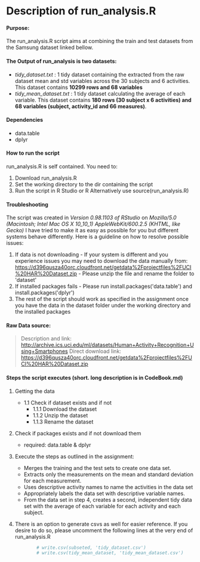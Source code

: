
# Description of run_analysis.R

#### Purpose:
The run_analysis.R script aims at combining the train and test datasets from the Samsung dataset linked bellow.

#### The Output of run_analysis is two datasets:
- *tidy_dataset.txt* : 1 tidy dataset containing the extracted from the raw dataset mean and std variables across the 30 subjects and 6 activities. This dataset contains **10299 rows and 68 variables**  
- *tidy_mean_dataset.txt* : 1 tidy dataset calculating the average of each variable. This dataset contains **180 rows (30 subject x 6 activities) and 68 variables (subject, activity_id and 66 measures)**. 

#### Dependencies
- data.table
- dplyr

#### How to run the script
run_analysis.R is self contained. You need to:
  1. Download run_analysis.R
  2. Set the working directory to the dir containing the script
  3. Run the script in R Studio or R
Alternatively use source(run_analysis.R)

#### Troubleshooting
The script was created in *Version 0.98.1103 of RStudio* on *Mozilla/5.0 (Macintosh; Intel Mac OS X 10_10_1) AppleWebKit/600.2.5 (KHTML, like Gecko)*
I have tried to make it as easy as possible for you but different systems behave differently. Here is a guideline on how to resolve possible issues:
  1. If data is not downloading
    - If your system is different and you experience issues you may need to download the data manually from: https://d396qusza40orc.cloudfront.net/getdata%2Fprojectfiles%2FUCI%20HAR%20Dataset.zip 
    - Please unzip the file and rename the folder to 'dataset'
  2. If installed packages fails
    - Please run install.packages('data.table') and install.packages('dplyr')
  3. The rest of the script should work as specified in the assignment once you have the data in the dataset folder under the working directory and the installed packages

#### Raw Data source:
> Description and link: 
> http://archive.ics.uci.edu/ml/datasets/Human+Activity+Recognition+Using+Smartphones
> Direct download link: https://d396qusza40orc.cloudfront.net/getdata%2Fprojectfiles%2FUCI%20HAR%20Dataset.zip 


#### Steps the script executes (short. long description is in CodeBook.md)
1. Getting the data
    - 1.1 Check if dataset exists and if not 
        - 1.1.1 Download the dataset
        - 1.1.2 Unzip the dataset
        - 1.1.3 Rename the dataset 
2. Check if packages exists and if not download them
    - required: data.table & dplyr
3. Execute the steps as outlined in the assignment:
    - Merges the training and the test sets to create one data set.
    - Extracts only the measurements on the mean and standard deviation for each measurement. 
    - Uses descriptive activity names to name the activities in the data set
    - Appropriately labels the data set with descriptive variable names. 
    - From the data set in step 4, creates a second, independent tidy data set with the average of each variable for each activity and each subject.
4. There is an option to generate csvs as well for easier reference. If you desire to do so, please uncomment the following lines at the very end of run_analysis.R

    ```r
            # write.csv(subseted, 'tidy_dataset.csv')
            # write.csv(tidy_mean_dataset, 'tidy_mean_dataset.csv')
    ```
